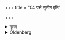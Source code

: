 +++
title = "04 यत्ते सुसीम इति"

+++

<details><summary>मूलम्</summary>

यत्ते सुसीम इति तिसृभिरुपस्थायोदञ्चं मात्रे प्रदाय यदद इत्यपामञ्जलिमवसिञ्चेत् ४
</details>

<details><summary>Oldenberg</summary>

4. After he has performed worship (to the moon) with the three (verses), 'Thy heart, O thou with the well-parted hair' (MB. I, 5, 10 seqq.), and has handed over the son, turning him towards the north, to his mother, he should pour water out of his joined hands with (the verse), 'What in the moon' (l.l. 13).
</details>
